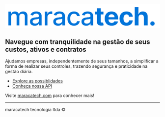 ![maracatech](https://github.com/maracatech/.github/blob/169fcdeb1987e84b548888f0e9fe0d983fae42cb/images/maracatech_logo.png)

## Navegue com tranquilidade na gestão de seus custos, ativos e contratos

Ajudamos empresas, independentemente de seus tamanhos, a simplificar a forma de realizar seus controles, trazendo segurança e praticidade na gestão diária.

* [Explore as possiblidades](https://maracatech.com/possiblidades)
* [Conheça nossa API](https://docs.api.maracatech.com)

Visite [maracatech.com](https://maracatech.com) para conhecer mais!

----

maracatech tecnologia ltda ©️
